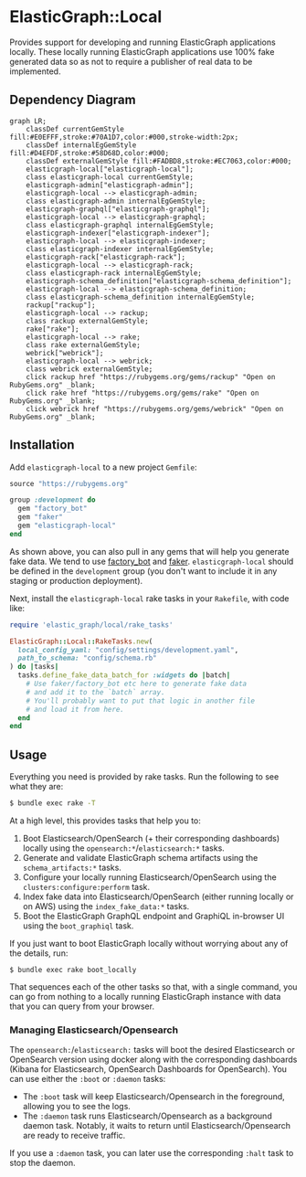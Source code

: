# ElasticGraph::Local

Provides support for developing and running ElasticGraph applications locally.
These locally running ElasticGraph applications use 100% fake generated data
so as not to require a publisher of real data to be implemented.

## Dependency Diagram

```mermaid
graph LR;
    classDef currentGemStyle fill:#E0EFFF,stroke:#70A1D7,color:#000,stroke-width:2px;
    classDef internalEgGemStyle fill:#D4EFDF,stroke:#58D68D,color:#000;
    classDef externalGemStyle fill:#FADBD8,stroke:#EC7063,color:#000;
    elasticgraph-local["elasticgraph-local"];
    class elasticgraph-local currentGemStyle;
    elasticgraph-admin["elasticgraph-admin"];
    elasticgraph-local --> elasticgraph-admin;
    class elasticgraph-admin internalEgGemStyle;
    elasticgraph-graphql["elasticgraph-graphql"];
    elasticgraph-local --> elasticgraph-graphql;
    class elasticgraph-graphql internalEgGemStyle;
    elasticgraph-indexer["elasticgraph-indexer"];
    elasticgraph-local --> elasticgraph-indexer;
    class elasticgraph-indexer internalEgGemStyle;
    elasticgraph-rack["elasticgraph-rack"];
    elasticgraph-local --> elasticgraph-rack;
    class elasticgraph-rack internalEgGemStyle;
    elasticgraph-schema_definition["elasticgraph-schema_definition"];
    elasticgraph-local --> elasticgraph-schema_definition;
    class elasticgraph-schema_definition internalEgGemStyle;
    rackup["rackup"];
    elasticgraph-local --> rackup;
    class rackup externalGemStyle;
    rake["rake"];
    elasticgraph-local --> rake;
    class rake externalGemStyle;
    webrick["webrick"];
    elasticgraph-local --> webrick;
    class webrick externalGemStyle;
    click rackup href "https://rubygems.org/gems/rackup" "Open on RubyGems.org" _blank;
    click rake href "https://rubygems.org/gems/rake" "Open on RubyGems.org" _blank;
    click webrick href "https://rubygems.org/gems/webrick" "Open on RubyGems.org" _blank;
```

## Installation

Add `elasticgraph-local` to a new project `Gemfile`:

```ruby
source "https://rubygems.org"

group :development do
  gem "factory_bot"
  gem "faker"
  gem "elasticgraph-local"
end
```

As shown above, you can also pull in any gems that will help you
generate fake data. We tend to use [factory_bot](https://github.com/thoughtbot/factory_bot)
and [faker](https://github.com/faker-ruby/faker). `elasticgraph-local` should be defined
in the `development` group (you don't want to include it in any staging or production
deployment).

Next, install the `elasticgraph-local` rake tasks in your `Rakefile`, with code like:

``` ruby
require 'elastic_graph/local/rake_tasks'

ElasticGraph::Local::RakeTasks.new(
  local_config_yaml: "config/settings/development.yaml",
  path_to_schema: "config/schema.rb"
) do |tasks|
  tasks.define_fake_data_batch_for :widgets do |batch|
    # Use faker/factory_bot etc here to generate fake data
    # and add it to the `batch` array.
    # You'll probably want to put that logic in another file
    # and load it from here.
  end
end
```

## Usage

Everything you need is provided by rake tasks. Run the following to see what they are:

```bash
$ bundle exec rake -T
```

At a high level, this provides tasks that help you to:

1. Boot Elasticsearch/OpenSearch (+ their corresponding dashboards) locally using the `opensearch:*`/`elasticsearch:*` tasks.
2. Generate and validate ElasticGraph schema artifacts using the `schema_artifacts:*` tasks.
3. Configure your locally running Elasticsearch/OpenSearch using the `clusters:configure:perform` task.
4. Index fake data into Elasticsearch/OpenSearch (either running locally or on AWS) using the `index_fake_data:*` tasks.
5. Boot the ElasticGraph GraphQL endpoint and GraphiQL in-browser UI using the `boot_graphiql` task.

If you just want to boot ElasticGraph locally without worrying about any of the details, run:

```
$ bundle exec rake boot_locally
```

That sequences each of the other tasks so that, with a single command, you can go from nothing to a
locally running ElasticGraph instance with data that you can query from your browser.

### Managing Elasticsearch/Opensearch

The `opensearch:`/`elasticsearch:` tasks will boot the desired Elasticsearch or OpenSearch version using docker
along with the corresponding dashboards (Kibana for Elasticsearch, OpenSearch Dashboards for OpenSearch). You can
use either the `:boot` or `:daemon` tasks:

* The `:boot` task will keep Elasticsearch/Opensearch in the foreground, allowing you to see the logs.
* The `:daemon` task runs Elasticsearch/Opensearch as a background daemon task. Notably, it waits to return
  until Elasticsearch/Opensearch are ready to receive traffic.

If you use a `:daemon` task, you can later use the corresponding `:halt` task to stop the daemon.
